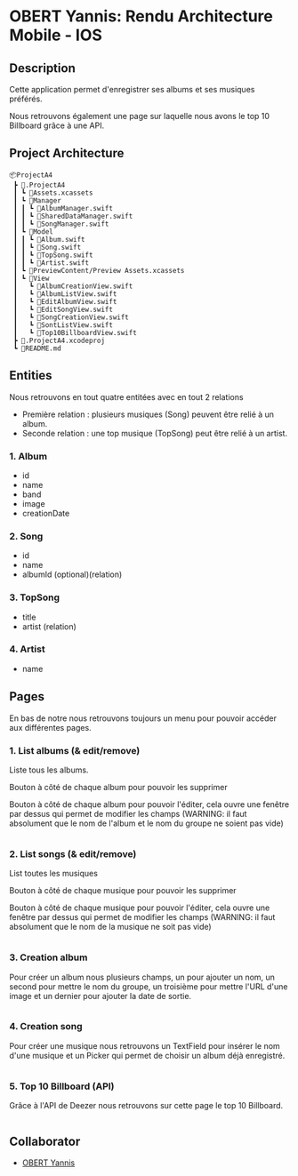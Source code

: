 # OBERT Yannis: Rendu Architecture Mobile - IOS

## Description

Cette application permet d'enregistrer ses albums et ses musiques préférés.

Nous retrouvons également une page sur laquelle nous avons le top 10 Billboard grâce à une API.

## Project Architecture
```
📦ProjectA4
 ┣ 📂.ProjectA4
 ┃ ┗ 📂Assets.xcassets
 ┃ ┗ 📂Manager
 ┃ ┃ ┗ 📜AlbumManager.swift
 ┃ ┃ ┗ 📜SharedDataManager.swift
 ┃ ┃ ┗ 📜SongManager.swift
 ┃ ┗ 📂Model
 ┃ ┃ ┗ 📜Album.swift
 ┃ ┃ ┗ 📜Song.swift
 ┃ ┃ ┗ 📜TopSong.swift
 ┃ ┃ ┗ 📜Artist.swift
 ┃ ┗ 📂PreviewContent/Preview Assets.xcassets
 ┃ ┗ 📂View
 ┃   ┗ 📜AlbumCreationView.swift
 ┃   ┗ 📜AlbumListView.swift
 ┃   ┗ 📜EditAlbumView.swift
 ┃   ┗ 📜EditSongView.swift
 ┃   ┗ 📜SongCreationView.swift
 ┃   ┗ 📜SontListView.swift
 ┃   ┗ 📜Top10BillboardView.swift
 ┣ 📂.ProjectA4.xcodeproj
 ┗ 📜README.md
```


## Entities

Nous retrouvons en tout quatre entitées avec en tout 2 relations
- Première relation : plusieurs musiques (Song) peuvent être relié à un album.
- Seconde relation : une top musique (TopSong) peut être relié à un artist.

### 1. Album 

- id 
- name
- band
- image
- creationDate

### 2. Song

- id 
- name
- albumId (optional)(relation)

### 3. TopSong

- title
- artist (relation)

### 4. Artist

- name

## Pages

En bas de notre nous retrouvons toujours un menu pour pouvoir accéder aux différentes pages.

### 1. List albums (& edit/remove)
Liste tous les albums.

Bouton à côté de chaque album pour pouvoir les supprimer

Bouton à côté de chaque album pour pouvoir l'éditer, cela ouvre une fenêtre par dessus qui permet de modifier les champs (WARNING: il faut absolument que le nom de l'album et le nom du groupe ne soient pas vide)

<img src="images/listAlbum.png" alt="" style="max-height: 500px">

### 2. List songs (& edit/remove)
List toutes les musiques

Bouton à côté de chaque musique pour pouvoir les supprimer

Bouton à côté de chaque musique pour pouvoir l'éditer, cela ouvre une fenêtre par dessus qui permet de modifier les champs (WARNING: il faut absolument que le nom de la musique ne soit pas vide)

<img src="images/listSong.png" alt="" style="max-height: 500px">

### 3. Creation album

Pour créer un album nous plusieurs champs, un pour ajouter un nom, un second pour mettre le nom du groupe, un troisième pour mettre l'URL d'une image et un dernier pour ajouter la date de sortie.

<img src="images/createAlbum.png" alt="" style="max-height: 500px">

### 4. Creation song

Pour créer une musique nous retrouvons un TextField pour insérer le nom d'une musique et un Picker qui permet de choisir un album déjà enregistré.

<img src="images/createSong.png" alt="" style="max-height: 500px">

### 5. Top 10 Billboard (API)

Grâce à l'API de Deezer nous retrouvons sur cette page le top 10 Billboard.

<img src="images/topBillboard.png" alt="" style="max-height: 500px">

## Collaborator
- [OBERT Yannis](https://github.com/yannisobert)